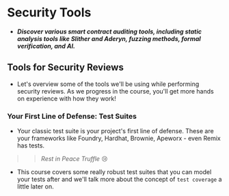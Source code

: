 # Security Tools
- ***Discover various smart contract auditing tools, including static analysis tools like Slither and Aderyn, fuzzing methods, formal verification, and AI.***

## Tools for Security Reviews
- Let's overview some of the tools we'll be using while performing security reviews. As we progress in the course, you'll get more hands on experience with how they work!

### Your First Line of Defense: Test Suites
- Your classic test suite is your project's first line of defense. These are your frameworks like Foundry, Hardhat, Brownie, Apeworx - even Remix has tests.

>> _Rest in Peace Truffle_ 😢

- This course covers some really robust test suites that you can model your tests after and we'll talk more about the concept of `test coverage` a little later on.
